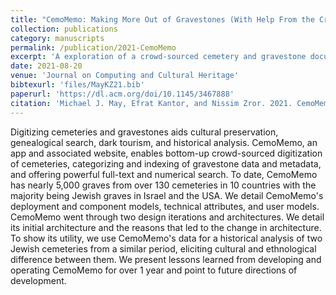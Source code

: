 ```yaml
---
title: "CemoMemo: Making More Out of Gravestones (With Help From the Crowd)"
collection: publications
category: manuscripts
permalink: /publication/2021-CemoMemo
excerpt: 'A exploration of a crowd-sourced cemetery and gravestone documentation system called CemoMemo.  Includes software architecture descriptions and usage lessons.'
date: 2021-08-20
venue: 'Journal on Computing and Cultural Heritage'
bibtexurl: 'files/MayKZ21.bib'
paperurl: 'https://dl.acm.org/doi/10.1145/3467888'
citation: 'Michael J. May, Efrat Kantor, and Nissim Zror. 2021. CemoMemo: Making More Out of Gravestones (With Help From the Crowd). J. Comput. Cult. Herit. 14, 4, Article 57'
---
```


Digitizing cemeteries and gravestones aids cultural preservation, genealogical search, dark tourism, and historical analysis. CemoMemo, an app and associated website, enables bottom-up crowd-sourced digitization of cemeteries, categorizing and indexing of gravestone data and metadata, and offering powerful full-text and numerical search. To date, CemoMemo has nearly 5,000 graves from over 130 cemeteries in 10 countries with the majority being Jewish graves in Israel and the USA. We detail CemoMemo's deployment and component models, technical attributes, and user models. CemoMemo went through two design iterations and architectures. We detail its initial architecture and the reasons that led to the change in architecture. To show its utility, we use CemoMemo's data for a historical analysis of two Jewish cemeteries from a similar period, eliciting cultural and ethnological difference between them. We present lessons learned from developing and operating CemoMemo for over 1 year and point to future directions of development.